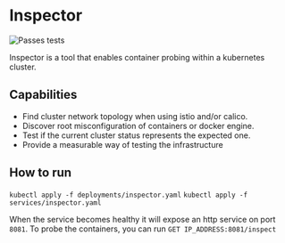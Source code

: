 # Inspector
![Passes tests](https://github.com/jackap/kubesec/workflows/Test%20kubesec/badge.svg)    

Inspector is a tool that enables container probing within a kubernetes cluster. 

## Capabilities
- Find cluster network topology when using istio and/or calico.
- Discover root misconfiguration of containers or docker engine.
- Test if the current cluster status represents the expected one. 
- Provide a measurable way of testing the infrastructure

## How to run

`kubectl apply -f deployments/inspector.yaml`
`kubectl apply -f services/inspector.yaml`

When the service becomes healthy it will expose an http service on port `8081`.
To probe the containers, you can run `GET IP_ADDRESS:8081/inspect`
